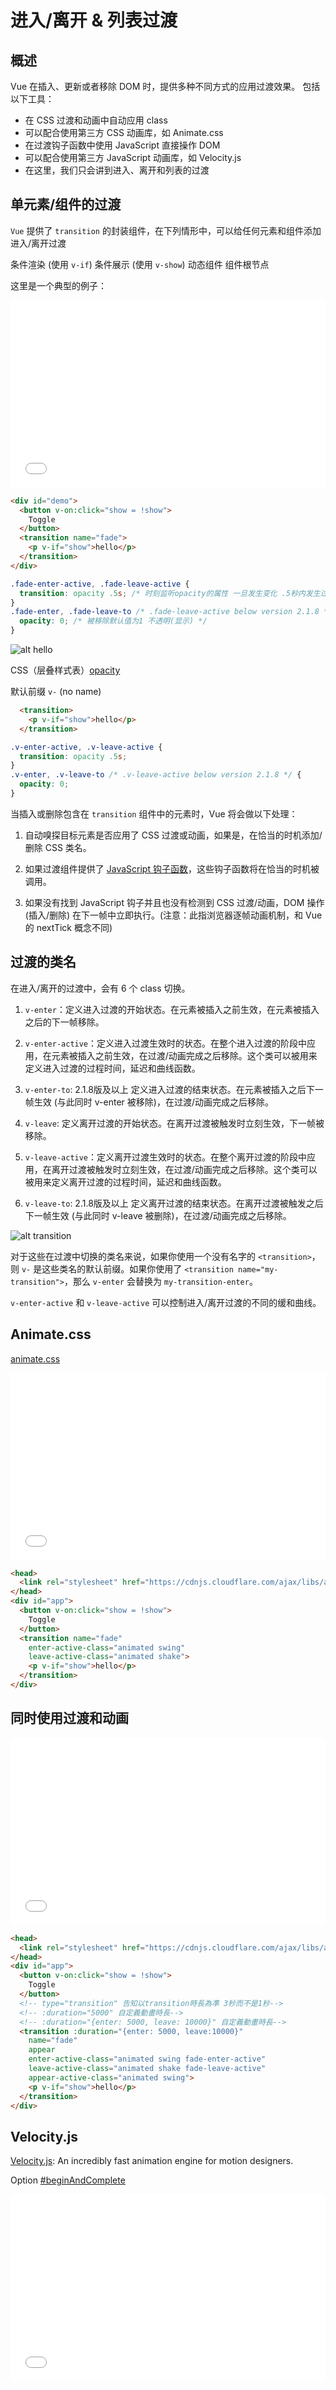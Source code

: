# 进入/离开 & 列表过渡

## 概述

Vue 在插入、更新或者移除 DOM 时，提供多种不同方式的应用过渡效果。
包括以下工具：

* 在 CSS 过渡和动画中自动应用 class
* 可以配合使用第三方 CSS 动画库，如 Animate.css
* 在过渡钩子函数中使用 JavaScript 直接操作 DOM
* 可以配合使用第三方 JavaScript 动画库，如 Velocity.js
* 在这里，我们只会讲到进入、离开和列表的过渡

## 单元素/组件的过渡

`Vue` 提供了 `transition` 的封装组件，在下列情形中，可以给任何元素和组件添加进入/离开过渡

条件渲染 (使用 `v-if`)
条件展示 (使用 `v-show`)
动态组件
组件根节点

这里是一个典型的例子：


<iframe width="100%" height="300" src="//jsfiddle.net/JacobHsu/nomeqfxh/1/embedded/" allowfullscreen="allowfullscreen" allowpaymentrequest frameborder="0"></iframe>

```html
<div id="demo">
  <button v-on:click="show = !show">
    Toggle
  </button>
  <transition name="fade">
    <p v-if="show">hello</p>
  </transition>
</div>
```

```css
.fade-enter-active, .fade-leave-active {
  transition: opacity .5s; /* 时刻监听opacity的属性 一旦发生变化 .5秒内发生过渡 */
}
.fade-enter, .fade-leave-to /* .fade-leave-active below version 2.1.8 */ {
  opacity: 0; /* 被移除默认值为1 不透明(显示) */
}
```

![alt hello](https://i.imgur.com/ZsMEqZl.png?1 "单元素/组件的过渡")

CSS（层叠样式表）[opacity](https://developer.mozilla.org/zh-CN/docs/Web/CSS/opacity)

默认前缀 `v-` (no name)  

```html
  <transition>
    <p v-if="show">hello</p>
  </transition>
```

```css
.v-enter-active, .v-leave-active {
  transition: opacity .5s;
}
.v-enter, .v-leave-to /* .v-leave-active below version 2.1.8 */ {
  opacity: 0;
}
```

当插入或删除包含在 `transition` 组件中的元素时，Vue 将会做以下处理：  

1. 自动嗅探目标元素是否应用了 CSS 过渡或动画，如果是，在恰当的时机添加/删除 CSS 类名。

2. 如果过渡组件提供了 [JavaScript 钩子函数]((https://cn.vuejs.org/v2/guide/transitions.html#JavaScript-钩子))，这些钩子函数将在恰当的时机被调用。

3. 如果没有找到 JavaScript 钩子并且也没有检测到 CSS 过渡/动画，DOM 操作 (插入/删除) 在下一帧中立即执行。(注意：此指浏览器逐帧动画机制，和 Vue 的 nextTick 概念不同)

## 过渡的类名

在进入/离开的过渡中，会有 6 个 class 切换。

1. `v-enter`：定义进入过渡的开始状态。在元素被插入之前生效，在元素被插入之后的下一帧移除。

2. `v-enter-active`：定义进入过渡生效时的状态。在整个进入过渡的阶段中应用，在元素被插入之前生效，在过渡/动画完成之后移除。这个类可以被用来定义进入过渡的过程时间，延迟和曲线函数。

3. `v-enter-to`: 2.1.8版及以上 定义进入过渡的结束状态。在元素被插入之后下一帧生效 (与此同时 v-enter 被移除)，在过渡/动画完成之后移除。

4. `v-leave`: 定义离开过渡的开始状态。在离开过渡被触发时立刻生效，下一帧被移除。

5. `v-leave-active`：定义离开过渡生效时的状态。在整个离开过渡的阶段中应用，在离开过渡被触发时立刻生效，在过渡/动画完成之后移除。这个类可以被用来定义离开过渡的过程时间，延迟和曲线函数。

6. `v-leave-to`: 2.1.8版及以上 定义离开过渡的结束状态。在离开过渡被触发之后下一帧生效 (与此同时 v-leave 被删除)，在过渡/动画完成之后移除。

![alt transition](https://cn.vuejs.org/images/transition.png "过渡的类名")

对于这些在过渡中切换的类名来说，如果你使用一个没有名字的 `<transition>`，则 `v-` 是这些类名的默认前缀。如果你使用了 `<transition name="my-transition">`，那么 `v-enter` 会替换为 `my-transition-enter`。

`v-enter-active` 和 `v-leave-active` 可以控制进入/离开过渡的不同的缓和曲线。

## Animate.css

[animate.css](https://daneden.github.io/animate.css/)

<iframe width="100%" height="300" src="//jsfiddle.net/JacobHsu/gen98yao/7/embedded/result,js,html/" allowfullscreen="allowfullscreen" allowpaymentrequest frameborder="0"></iframe>

```html
<head>
  <link rel="stylesheet" href="https://cdnjs.cloudflare.com/ajax/libs/animate.css/3.7.2/animate.min.css">
</head>
<div id="app">
  <button v-on:click="show = !show">
    Toggle
  </button>
  <transition name="fade"
    enter-active-class="animated swing"
    leave-active-class="animated shake">
    <p v-if="show">hello</p>
  </transition>
</div>
```

## 同时使用过渡和动画

<iframe width="100%" height="300" src="//jsfiddle.net/JacobHsu/bp7h0c3s/11/embedded/result,js,html,css/dark/" allowfullscreen="allowfullscreen" allowpaymentrequest frameborder="0"></iframe>

```html
<head>
  <link rel="stylesheet" href="https://cdnjs.cloudflare.com/ajax/libs/animate.css/3.7.2/animate.min.css">
</head>
<div id="app">
  <button v-on:click="show = !show">
    Toggle
  </button>
  <!-- type="transition" 告知以transition時長為準 3秒而不是1秒-->
  <!-- :duration="5000" 自定義動畫時長-->
  <!-- :duration="{enter: 5000, leave: 10000}" 自定義動畫時長-->
  <transition :duration="{enter: 5000, leave:10000}"
    name="fade"
    appear
    enter-active-class="animated swing fade-enter-active"
    leave-active-class="animated shake fade-leave-active"
    appear-active-class="animated swing">
    <p v-if="show">hello</p>
  </transition>
</div>
```

## Velocity.js

[Velocity.js](http://velocityjs.org/): An incredibly fast animation engine for motion designers.

Option [#beginAndComplete](http://velocityjs.org/#beginAndComplete)

<iframe width="100%" height="300" src="//jsfiddle.net/JacobHsu/e7kaj5sg/22/embedded/result,js,html,css/dark/" allowfullscreen="allowfullscreen" allowpaymentrequest frameborder="0"></iframe>
